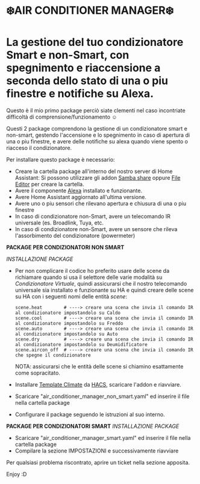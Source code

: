 # <b>❄️AIR CONDITIONER MANAGER❄️</b>
# La gestione del tuo condizionatore Smart e non-Smart, con spegnimento e riaccensione a seconda dello stato di una o piu finestre e notifiche su Alexa.

Questo è il mio primo package perciò siate clementi nel caso incontriate difficoltà di comprensione/funzionamento ☺️

Questi 2 package comprendono la gestione di un condizionatore smart e non-smart, gestendo l'accensione e lo spegnimento in caso di apertura di una o piu finestre, e avere delle notifiche su alexa quando viene spento o riacceso il condizionatore.

Per installare questo package è necessario:
  - Creare la cartella package all'interno del nostro server di Home Assistant:
      Si possono utilizzare gli addon [Samba share](https://github.com/home-assistant/addons/blob/master/samba/DOCS.md) oppure [File Editor](https://github.com/home-assistant/addons/blob/master/configurator/README.md) per creare la cartella.
  - Avere il componente [Alexa](https://github.com/alandtse/alexa_media_player) installato e funzionante.
  - Avere Home Assistant aggiornato all'ultima versione.
  - Avere uno o piu sensori che rilevano apertura e chiusura di una o piu finestre
  - In caso di condizionatore non-Smart, avere un telecomando IR universale (es. Broadlink, Tuya, etc.
  - In caso di condizionatore non-Smart, avere un sensore che rileva l'assorbimento del condizionatore (powermeter)


<b>PACKAGE PER CONDIZIONATORI NON SMART</b>

*INSTALLAZIONE PACKAGE*

  - Per non complicare il codice ho preferito usare delle scene da richiamare quando si usa il selettore delle varie modalità su *Condizionatore Virtuale*, quindi assicurarsi che il nostro telecomando universale sia installato e funzionante su HA e quindi creare delle scene su HA con i seguenti nomi delle entità *scene*:

        scene.heat        # ----> creare una scena che invia il comando IR al condizionatore impostandolo su Caldo
        scene.cool        # ----> creare una scena che invia il comando IR al condizionatore impostandolo su Freddo
        scene.auto        # ----> creare una scena che invia il comando IR al condizionatore impostandolo su Auto
        scene.dry         # ----> creare una scena che invia il comando IR al condizionatore impostandolo su Deumidificatore
        scene.aircon_off  # ----> creare una scena che invia il comando IR che spegne il condizionatore

    NOTA: assicurarsi che le entità delle scene si chiamino esattamente come sopracitato.

  - Installare [Template Climate](https://github.com/jcwillox/hass-template-climate) da [HACS](https://github.com/hacs/integration), scaricare l'addon e riavviare.
  - Scaricare "air_conditioner_manager_non_smart.yaml" ed inserire il file nella cartella package
  - Configurare il package seguendo le istruzioni al suo interno.




<b>PACKAGE PER CONDIZIONATORI SMART</b>
*INSTALLAZIONE PACKAGE*

  - Scaricare "air_conditioner_manager_smart.yaml" ed inserire il file nella cartella package
  - Compilare la sezione IMPOSTAZIONI e successivamente riavviare


Per qualsiasi problema riscontrato, aprire un ticket nella sezione apposita.

Enjoy :D
